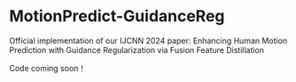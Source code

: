 # MotionPredict-GuidanceReg
Official implementation of our IJCNN 2024 paper:
Enhancing Human Motion Prediction with Guidance Regularization via Fusion Feature Distillation

Code coming soon！
